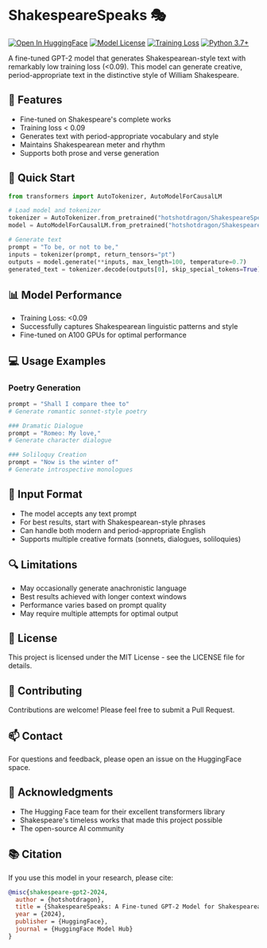 # ShakespeareSpeaks 🎭

[![Open In HuggingFace](https://img.shields.io/badge/🤗-Open%20In%20HuggingFace-blue.svg)](https://huggingface.co/spaces/hotshotdragon/ShakespeareSpeaks)
[![Model License](https://img.shields.io/badge/License-MIT-green.svg)](https://opensource.org/licenses/MIT)
[![Training Loss](https://img.shields.io/badge/Training%20Loss-<0.09-brightgreen.svg)](https://huggingface.co/spaces/hotshotdragon/ShakespeareSpeaks)
[![Python 3.7+](https://img.shields.io/badge/python-3.7+-blue.svg)](https://www.python.org/downloads/release/python-370/)

A fine-tuned GPT-2 model that generates Shakespearean-style text with remarkably low training loss (<0.09). This model can generate creative, period-appropriate text in the distinctive style of William Shakespeare.

## 🌟 Features

- Fine-tuned on Shakespeare's complete works
- Training loss < 0.09
- Generates text with period-appropriate vocabulary and style
- Maintains Shakespearean meter and rhythm
- Supports both prose and verse generation

## 🚀 Quick Start

```python
from transformers import AutoTokenizer, AutoModelForCausalLM

# Load model and tokenizer
tokenizer = AutoTokenizer.from_pretrained("hotshotdragon/ShakespeareSpeaks")
model = AutoModelForCausalLM.from_pretrained("hotshotdragon/ShakespeareSpeaks")

# Generate text
prompt = "To be, or not to be,"
inputs = tokenizer(prompt, return_tensors="pt")
outputs = model.generate(**inputs, max_length=100, temperature=0.7)
generated_text = tokenizer.decode(outputs[0], skip_special_tokens=True)
```

## 📊 Model Performance

- Training Loss: <0.09
- Successfully captures Shakespearean linguistic patterns and style
- Fine-tuned on A100 GPUs for optimal performance

## 💻 Usage Examples

### Poetry Generation
```python
prompt = "Shall I compare thee to"
# Generate romantic sonnet-style poetry

### Dramatic Dialogue
prompt = "Romeo: My love,"
# Generate character dialogue

### Soliloquy Creation
prompt = "Now is the winter of"
# Generate introspective monologues
```

## 📝 Input Format

- The model accepts any text prompt
- For best results, start with Shakespearean-style phrases
- Can handle both modern and period-appropriate English
- Supports multiple creative formats (sonnets, dialogues, soliloquies)

## 🔍 Limitations

- May occasionally generate anachronistic language
- Best results achieved with longer context windows
- Performance varies based on prompt quality
- May require multiple attempts for optimal output

## 📜 License

This project is licensed under the MIT License - see the LICENSE file for details.

## 🤝 Contributing

Contributions are welcome! Please feel free to submit a Pull Request.

## 📫 Contact

For questions and feedback, please open an issue on the HuggingFace space.

## 🙏 Acknowledgments

- The Hugging Face team for their excellent transformers library
- Shakespeare's timeless works that made this project possible
- The open-source AI community

## 📚 Citation

If you use this model in your research, please cite:

```bibtex
@misc{shakespeare-gpt2-2024,
  author = {hotshotdragon},
  title = {ShakespeareSpeaks: A Fine-tuned GPT-2 Model for Shakespearean Text Generation},
  year = {2024},
  publisher = {HuggingFace},
  journal = {HuggingFace Model Hub}
}
```